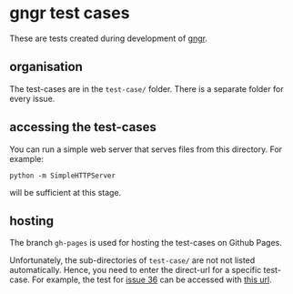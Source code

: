 # gngr test cases

These are tests created during development of [gngr](https://gngr.info).

## organisation

The test-cases are in the `test-case/` folder. There is a separate folder for every issue.

## accessing the test-cases

You can run a simple web server that serves files from this directory. For example:
```
python -m SimpleHTTPServer
```
will be sufficient at this stage.

## hosting

The branch `gh-pages` is used for hosting the test-cases on Github Pages.

Unfortunately, the sub-directories of `test-case/` are not not listed automatically.
Hence, you need to enter the direct-url for a specific test-case. For example, the test for [issue 36](https://github.com/UprootLabs/gngr/issues/36) can be accessed with [this url](http://uprootalbs.github.io/gngrTestCases/test-case/i36/).

